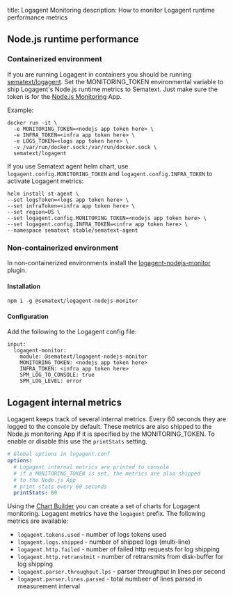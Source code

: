 title: Logagent Monitoring 
description: How to monitor Logagent runtime performance metrics

## Node.js runtime performance

### Containerized environment
If you are running Logagent in containers you should be running [sematext/logagent](/docs/logagent/installation-docker).
Set the MONITORING_TOKEN environmental variable to ship Logagent's Node.js runtime metrics to Sematext.  Just make sure the token is for the [Node.js Monitoring](/docs/integration/node.js/) App.

Example:
```
docker run -it \
  -e MONITORING_TOKEN=<nodejs app token here> \
  -e INFRA_TOKEN=<infra app token here> \
  -e LOGS_TOKEN=<logs app token here> \
  -v /var/run/docker.sock:/var/run/docker.sock \
  sematext/logagent
```

If you use Sematext agent helm chart, use `logagent.config.MONITORING_TOKEN` and `logagent.config.INFRA_TOKEN` to activate Logagent metrics:  

```
helm install st-agent \
--set logsToken=<logs app token here> \
--set infraToken=<infra app token here> \
--set region=US \
--set logagent.config.MONITORING_TOKEN=<nodejs app token here> \
--set logagent.config.INFRA_TOKEN=<infra app token here> \
--namespace sematext stable/sematext-agent 
```


### Non-containerized environment

In non-containerized environments install the [logagent-nodejs-monitor](https://www.npmjs.com/package/@sematext/logagent-nodejs-monitor) plugin.

#### Installation
```npm i -g @sematext/logagent-nodejs-monitor```

#### Configuration
Add the following to the Logagent config file:

```
input:
  logagent-monitor:
    module: @sematext/logagent-nodejs-monitor
    MONITORING_TOKEN: <nodejs app token here>
    INFRA_TOKEN: <infra app token here>
    SPM_LOG_TO_CONSOLE: true
    SPM_LOG_LEVEL: error
```
  
## Logagent internal metrics

Logagent keeps track of several internal metrics. Every 60 seconds they are logged to the console by default.  These metrics are also shipped to the Node.js monitoring App if it is specified by the MONITORING_TOKEN.  To enable or disable this use the `printStats` setting. 

```yaml
# Global options in logagent.conf
options:
  # Logagent internal metrics are printed to console
  # if a MONITORING_TOKEN is set, the metrics are also shipped  
  # to the Node.js App
  # print stats every 60 seconds 
  printStats: 60
```

Using the [Chart Builder](/docs/dashboards/chart-builder/) you can create a set of charts for Logagent monitoring.  Logagent metrics have the `logagent` prefix. The following metrics are available: 

- `logagent.tokens.used` - number of logs tokens used
- `logagent.logs.shipped` - number of shipped logs (multi-line)
- `logagent.http.failed` - number of failed http requests for log shipping  
- `logagent.http.retranstmit` - number of retransmits from disk-buffer for log shipping  
- `logagent.parser.throughput.lps` - parser throughput in lines per second
- `logagent.parser.lines.parsed` - total numbeer of lines parsed in measurement interval

